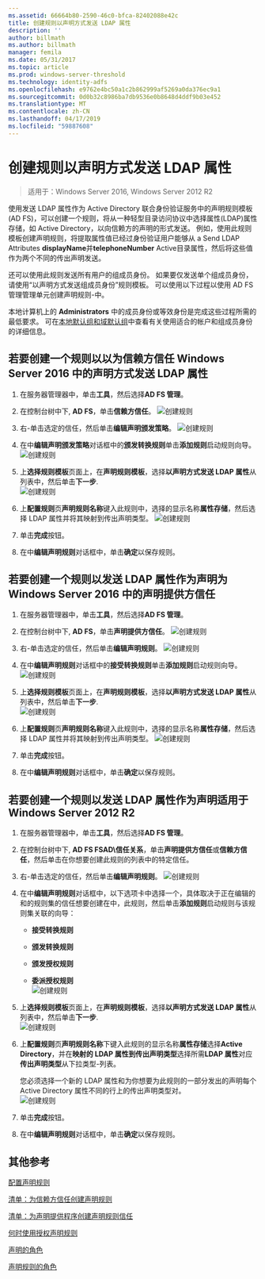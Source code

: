 ```yaml
---
ms.assetid: 66664b80-2590-46c0-bfca-82402088e42c
title: 创建规则以声明方式发送 LDAP 属性
description: ''
author: billmath
ms.author: billmath
manager: femila
ms.date: 05/31/2017
ms.topic: article
ms.prod: windows-server-threshold
ms.technology: identity-adfs
ms.openlocfilehash: e9762e4bc50a1c2b862999af5269a0da376ec9a1
ms.sourcegitcommit: 0d0b32c8986ba7db9536e0b8648d4ddf9b03e452
ms.translationtype: MT
ms.contentlocale: zh-CN
ms.lasthandoff: 04/17/2019
ms.locfileid: "59887608"
---
```

# <a name="create-a-rule-to-send-ldap-attributes-as-claims"></a>创建规则以声明方式发送 LDAP 属性

>适用于：Windows Server 2016, Windows Server 2012 R2

使用发送 LDAP 属性作为 Active Directory 联合身份验证服务中的声明规则模板\(AD FS\)，可以创建一个规则，将从一种轻型目录访问协议中选择属性\(LDAP\)属性存储，如 Active Directory，以向信赖方的声明的形式发送。 例如，使用此规则模板创建声明规则，将提取属性值已经过身份验证用户能够从 a Send LDAP Attributes **displayName**并**telephoneNumber** Active目录属性，然后将这些值作为两个不同的传出声明发送。  
  
还可以使用此规则发送所有用户的组成员身份。 如果要仅发送单个组成员身份，请使用“以声明方式发送组成员身份”规则模板。 可以使用以下过程以使用 AD FS 管理管理单元创建声明规则\-中。  
  
本地计算机上的 **Administrators** 中的成员身份或等效身份是完成这些过程所需的最低要求。  可在[本地默认组和域默认组](https://go.microsoft.com/fwlink/?LinkId=83477)中查看有关使用适合的帐户和组成员身份的详细信息。  

## <a name="to-create-a-rule-to-send-ldap-attributes-as-claims-for-a-relying-party-trust-in-windows-server-2016"></a>若要创建一个规则以以为信赖方信任 Windows Server 2016 中的声明方式发送 LDAP 属性 

1.  在服务器管理器中，单击**工具**，然后选择**AD FS 管理**。  
  
2.  在控制台树中下, **AD FS**，单击**信赖方信任**。 
![创建规则](media/Create-a-Rule-to-Pass-Through-or-Filter-an-Incoming-Claim/claimrule9.PNG)  
  
3.  右\-单击选定的信任，然后单击**编辑声明颁发策略**。
![创建规则](media/Create-a-Rule-to-Pass-Through-or-Filter-an-Incoming-Claim/claimrule10.PNG)   
  
4.  在中**编辑声明颁发策略**对话框中的**颁发转换规则**单击**添加规则**启动规则向导。 
![创建规则](media/Create-a-Rule-to-Pass-Through-or-Filter-an-Incoming-Claim/claimrule11.PNG)    

5.  上**选择规则模板**页面上，在**声明规则模板**，选择**以声明方式发送 LDAP 属性**从列表中，然后单击**下一步**.  
![创建规则](media/Create-a-Rule-to-Send-LDAP-Attributes-as-Claims/ldap1.PNG)    

6.  上**配置规则**页**声明规则名称**键入此规则中，选择的显示名称**属性存储**，然后选择 LDAP 属性并将其映射到传出声明类型。 
![创建规则](media/Create-a-Rule-to-Send-LDAP-Attributes-as-Claims/ldap2.PNG)    

7.  单击**完成**按钮。  
  
8.  在中**编辑声明规则**对话框中，单击**确定**以保存规则。
  
## <a name="to-create-a-rule-to-send-ldap-attributes-as-claims-for-a-claims-provider-trust-in-windows-server-2016"></a>若要创建一个规则以发送 LDAP 属性作为声明为 Windows Server 2016 中的声明提供方信任 
  
1.  在服务器管理器中，单击**工具**，然后选择**AD FS 管理**。  
  
2.  在控制台树中下, **AD FS**，单击**声明提供方信任**。 
![创建规则](media/Create-a-Rule-to-Pass-Through-or-Filter-an-Incoming-Claim/claimrule1.PNG)  
  
3.  右\-单击选定的信任，然后单击**编辑声明规则**。
![创建规则](media/Create-a-Rule-to-Pass-Through-or-Filter-an-Incoming-Claim/claimrule2.PNG)   
  
4.  在中**编辑声明规则**对话框中的**接受转换规则**单击**添加规则**启动规则向导。
![创建规则](media/Create-a-Rule-to-Pass-Through-or-Filter-an-Incoming-Claim/claimrule3.PNG)    

5.  上**选择规则模板**页面上，在**声明规则模板**，选择**以声明方式发送 LDAP 属性**从列表中，然后单击**下一步**.  
![创建规则](media/Create-a-Rule-to-Send-LDAP-Attributes-as-Claims/ldap1.PNG)       

6.  上**配置规则**页**声明规则名称**键入此规则中，选择的显示名称**属性存储**，然后选择 LDAP 属性并将其映射到传出声明类型。 
![创建规则](media/Create-a-Rule-to-Send-LDAP-Attributes-as-Claims/ldap2.PNG)      

7.  单击**完成**按钮。  
  
8.  在中**编辑声明规则**对话框中，单击**确定**以保存规则。  

 
  
## <a name="to-create-a-rule-to-send-ldap-attributes-as-claims-for-windows-server-2012-r2"></a>若要创建一个规则以发送 LDAP 属性作为声明适用于 Windows Server 2012 R2  
  
1.  在服务器管理器中，单击**工具**，然后选择**AD FS 管理**。  
  
2.  在控制台树中下, **AD FS FSAD\\信任关系**，单击**声明提供方信任**或**信赖方信任**，然后单击在你想要创建此规则的列表中的特定信任。  
  
3.  右\-单击选定的信任，然后单击**编辑声明规则**。
![创建规则](media/Create-a-Rule-to-Pass-Through-or-Filter-an-Incoming-Claim/claimrule6.PNG)  
  
4.  在中**编辑声明规则**对话框中，以下选项卡中选择一个，具体取决于正在编辑的和的规则集的信任想要创建在中，此规则，然后单击**添加规则**启动规则与该规则集关联的向导：  
  
    -   **接受转换规则**  
  
    -   **颁发转换规则**  
  
    -   **颁发授权规则**  
  
    -   **委派授权规则**  
![创建规则](media/Create-a-Rule-to-Permit-All-Users/permitall5.PNG) 
  
5.  上**选择规则模板**页面上，在**声明规则模板**，选择**以声明方式发送 LDAP 属性**从列表中，然后单击**下一步**.  
![创建规则](media/Create-a-Rule-to-Send-LDAP-Attributes-as-Claims/ldap3.PNG)  
  
6.  上**配置规则**页**声明规则名称**下键入此规则的显示名称**属性存储**选择**Active Directory**，并在**映射的 LDAP 属性到传出声明类型**选择所需**LDAP 属性**对应**传出声明类型**从下拉类型\-列表。  
  
    您必须选择一个新的 LDAP 属性和为你想要为此规则的一部分发出的声明每个 Active Directory 属性不同的行上的传出声明类型对。  
![创建规则](media/Create-a-Rule-to-Send-LDAP-Attributes-as-Claims/ldap4.PNG)    
7.  单击**完成**按钮。  
  
8.  在中**编辑声明规则**对话框中，单击**确定**以保存规则。  

## <a name="additional-references"></a>其他参考 
[配置声明规则](Configure-Claim-Rules.md)  
 
[清单：为信赖方信任创建声明规则](https://technet.microsoft.com/library/ee913578.aspx)  

[清单：为声明提供程序创建声明规则信任](https://technet.microsoft.com/library/ee913564.aspx)  
  
[何时使用授权声明规则](../../ad-fs/technical-reference/When-to-Use-an-Authorization-Claim-Rule.md)  

[声明的角色](../../ad-fs/technical-reference/The-Role-of-Claims.md)  
  
[声明规则的角色](../../ad-fs/technical-reference/The-Role-of-Claim-Rules.md)  
